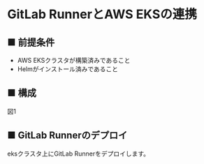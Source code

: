 # GitLab RunnerとAWS EKSの連携
## ■ 前提条件
- AWS EKSクラスタが構築済みであること
- Helmがインストール済みであること
## ■ 構成
図1
## ■ GitLab Runnerのデプロイ
eksクラスタ上にGitLab Runnerをデプロイします。
